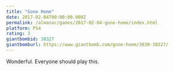 ```yaml
---
title: "Gone Home"
date: 2017-02-04T00:00:00.000Z
permalink: /almanac/games/2017-02-04-gone-home/index.html
platform: PS4
rating: 3
giantbombid: 38327
giantbomburl: https://www.giantbomb.com/gone-home/3030-38327/
---
```


Wonderful. Everyone should play this.


